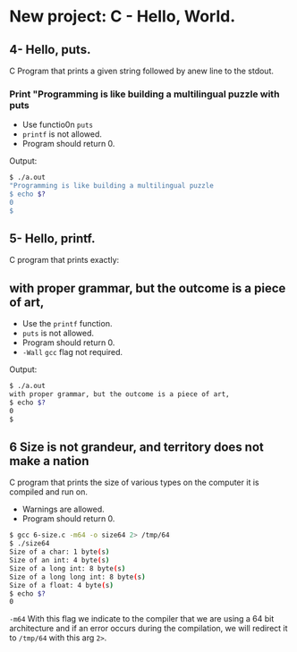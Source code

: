 # New project: C - Hello, World.

## 4- Hello, puts.
C Program that prints a given string followed by  anew line to the stdout.
### Print "Programming is like building a multilingual puzzle with puts

- Use functio0n `puts`
- `printf` is not allowed.
- Program should return 0.

Output:
```bash
$ ./a.out
"Programming is like building a multilingual puzzle
$ echo $?
0
$
```


## 5- Hello, printf.

C program that prints exactly:
## with proper grammar, but the outcome is a piece of art,

- Use the `printf` function.
- `puts` is not allowed.
- Program should return 0.
- `-Wall` `gcc` flag not required.

Output:

``` bash
$ ./a.out
with proper grammar, but the outcome is a piece of art,
$ echo $?
0
$
```
## 6 Size is not grandeur, and territory does not make a nation

C program that prints the size of various types on the computer it is compiled 
and run on.

- Warnings are allowed.
- Program should return 0.

``` bash
$ gcc 6-size.c -m64 -o size64 2> /tmp/64
$ ./size64
Size of a char: 1 byte(s)
Size of an int: 4 byte(s)
Size of a long int: 8 byte(s)
Size of a long long int: 8 byte(s)
Size of a float: 4 byte(s)
$ echo $?
0
```
`-m64` With this flag we indicate to the compiler that we are using a 64 bit
architecture and if an error occurs during the compilation, we will redirect it
to `/tmp/64` with this arg `2>`.
